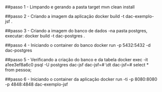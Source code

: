 ##passo 1 - Limpando e gerando a pasta target
mvn clean install

##passo 2 - Criando a imagem da aplicação
docker build -t dac-exemplo-jsf .

##passo 3 - Criando a imagem do banco de dados
-na pasta postgres, executar:
docker build -t dac-postgres .

##passo 4 - Iniciando o container do banco
docker run -p 5432:5432 -d dac-postgres

##passo 5 - Verificando a criação do banco e da tabela
docker exec -it <id-container>a1ee3ef8a6c0 psql -U postgres dac-jsf
dac-jsf=# \dt
dac-jsf=# select * from pessoa;

##passo 6 - Iniciando o container da aplicação
docker run -ti -p 8080:8080 -p 4848:4848 dac-exemplo-jsf
